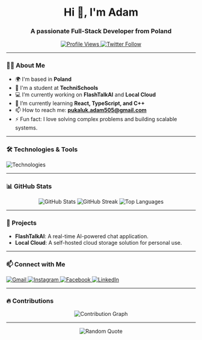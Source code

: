 <h1 align="center">Hi 👋, I'm Adam</h1>
<h3 align="center">A passionate Full-Stack Developer from Poland</h3>

<p align="center">
  <a href="https://github.com/YourUsername">
    <img src="https://komarev.com/ghpvc/?username=YourUsername&label=Profile%20views&color=0e75b6&style=flat" alt="Profile Views" />
  </a>
  <a href="https://twitter.com/YourTwitter">
    <img src="https://img.shields.io/twitter/follow/YourTwitter?logo=twitter&style=for-the-badge" alt="Twitter Follow" />
  </a>
</p>

---

### 👨‍💻 About Me

- 🌍 I'm based in **Poland**
- 🏫 I'm a student at **TechniSchools**
- 💻 I’m currently working on **FlashTalkAI** and **Local Cloud**
- 🌱 I’m currently learning **React, TypeScript, and C++**
- 📫 How to reach me: **pukaluk.adam505@gmail.com**
- ⚡ Fun fact: I love solving complex problems and building scalable systems.

---

### 🛠️ Technologies & Tools

<p align="left">
  <img src="https://skillicons.dev/icons?i=js,ts,react,html,css,py,cpp,php,flask,git,linux,nodejs,mysql,postgres,photoshop,illustrator,xd" alt="Technologies" />
</p>

---

### 📊 GitHub Stats

<p align="center">
  <img src="https://github-readme-stats.vercel.app/api?username=YourUsername&show_icons=true&theme=dark&hide_border=true" alt="GitHub Stats" />
  <img src="https://github-readme-streak-stats.herokuapp.com/?user=YourUsername&theme=dark&hide_border=true" alt="GitHub Streak" />
  <img src="https://github-readme-stats.vercel.app/api/top-langs/?username=YourUsername&layout=compact&theme=dark&hide_border=true" alt="Top Languages" />
</p>

---

### 🚀 Projects

- **FlashTalkAI**: A real-time AI-powered chat application.
- **Local Cloud**: A self-hosted cloud storage solution for personal use.

---

### 📫 Connect with Me

<p align="left">
  <a href="mailto:pukaluk.adam505@gmail.com" target="_blank">
    <img src="https://img.shields.io/badge/Gmail-D14836?style=for-the-badge&logo=gmail&logoColor=white" alt="Gmail" />
  </a>
  <a href="https://www.instagram.com/adam_pukaluk903/" target="_blank">
    <img src="https://img.shields.io/badge/Instagram-E4405F?style=for-the-badge&logo=instagram&logoColor=white" alt="Instagram" />
  </a>
  <a href="https://www.facebook.com/adam.pukaluk.3/" target="_blank">
    <img src="https://img.shields.io/badge/Facebook-1877F2?style=for-the-badge&logo=facebook&logoColor=white" alt="Facebook" />
  </a>
  <a href="https://linkedin.com/in/YourLinkedIn" target="_blank">
    <img src="https://img.shields.io/badge/LinkedIn-0077B5?style=for-the-badge&logo=linkedin&logoColor=white" alt="LinkedIn" />
  </a>
</p>

---

### 🔥 Contributions

<p align="center">
  <img src="https://github-readme-activity-graph.vercel.app/graph?username=YourUsername&theme=github-dark&hide_border=true" alt="Contribution Graph" />
</p>

---

<p align="center">
  <img src="https://quotes-github-readme.vercel.app/api?type=horizontal&theme=dark" alt="Random Quote" />
</p>
